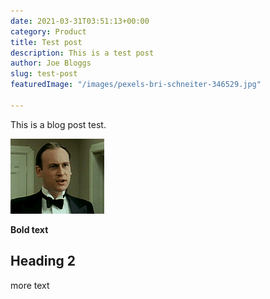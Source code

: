 ```yaml
---
date: 2021-03-31T03:51:13+00:00
category: Product
title: Test post
description: This is a test post
author: Joe Bloggs
slug: test-post
featuredImage: "/images/pexels-bri-schneiter-346529.jpg"

---
```

This is a blog post test.

![](/images/char_stilton.png)

**Bold text**

## Heading 2

more text